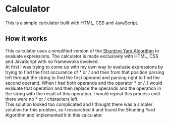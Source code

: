 # Calculator
This is a simple calculator built with HTML, CSS and JavaScript.

## How it works
This calculator uses a simplified version of the [Shunting Yard Algorithm](https://en.wikipedia.org/wiki/Shunting-yard_algorithm) to evaluate expressions. The calculator is made exclusively with HTML, CSS and JavaScript with no framewroks involved.   
At first I was trying to come up with my own way to evaluate expressions by trying to find the first occurance of * or / and then from that position parsing left through the string to find the first operand and parsing right to find the second operand. When I had both operands and the operator * or /, I would evaluate that operation and then replace the operands and the operation in the string with the result of this operation. I would repeat this process until there were no * or / characters left.  
This solution looked too complicated and I thought there was a simpler solution for this problem, so I researched it and found the Shunting Yard Algorithm and implemented it in this calculator.